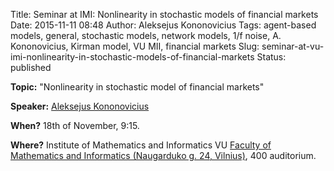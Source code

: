 Title: Seminar at IMI: Nonlinearity in stochastic models of financial markets
Date: 2015-11-11 08:48
Author: Aleksejus Kononovicius
Tags: agent-based models, general, stochastic models, network models, 1/f noise, A. Kononovicius, Kirman model, VU MII, financial markets
Slug: seminar-at-vu-imi-nonlinearity-in-stochastic-models-of-financial-markets
Status: published

**Topic:** "Nonlinearity in stochastic model of financial markets"

**Speaker:** [Aleksejus Kononovicius](https://kononovicius.lt/)

**When?** 18th of November, 9:15.

**Where?** Institute of Mathematics and Informatics VU [Faculty of
Mathematics and Informatics (Naugarduko g. 24,
Vilnius)](https://www.mif.vu.lt/), 400 auditorium.


